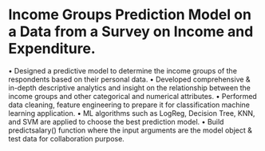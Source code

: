 # Income Groups Prediction Model on a Data from a Survey on Income and Expenditure.
•	Designed a predictive model to determine the income groups of the respondents based on their personal data.
•	Developed comprehensive & in-depth descriptive analytics and insight on the relationship between the income groups and other categorical and numerical attributes.
•	Performed data cleaning, feature engineering to prepare it for classification machine learning application.
•	ML algorithms such as LogReg, Decision Tree, KNN, and SVM are applied to choose the best prediction model.
•	Build predictsalary() function where the input arguments are the model object & test data for collaboration purpose.
